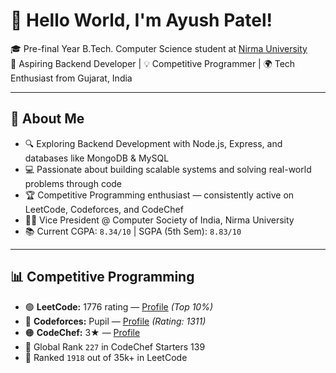 # 👋 Hello World, I'm Ayush Patel!

🎓 Pre-final Year B.Tech. Computer Science student at [Nirma University](https://nirmauni.ac.in)  
🚀 Aspiring Backend Developer | 💡 Competitive Programmer | 🌍 Tech Enthusiast from Gujarat, India

---

## 🧠 About Me

- 🔍 Exploring Backend Development with Node.js, Express, and databases like MongoDB & MySQL
- 💻 Passionate about building scalable systems and solving real-world problems through code
- 🏆 Competitive Programming enthusiast — consistently active on LeetCode, Codeforces, and CodeChef
- 🧑‍🏫 Vice President @ Computer Society of India, Nirma University
- 📚 Current CGPA: `8.34/10` | SGPA (5th Sem): `8.83/10`

---


## 📊 Competitive Programming

- 🟢 **LeetCode:** 1776 rating — [Profile](https://leetcode.com/AyushPatel_03/) *(Top 10%)*
- 🔵 **Codeforces:** Pupil — [Profile](https://codeforces.com/profile/AyushPatel_03) *(Rating: 1311)*
- 🟠 **CodeChef:** 3★ — [Profile](https://www.codechef.com/users/ap090703)
- 🏅 Global Rank `227` in CodeChef Starters 139  
- 🧠 Ranked `1918` out of 35k+ in LeetCode

